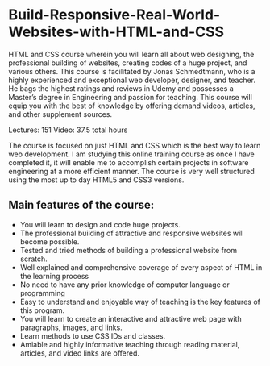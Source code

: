 # Build-Responsive-Real-World-Websites-with-HTML-and-CSS

HTML and CSS course wherein you will learn all about web designing, the professional building of websites, creating codes of a huge project, and various others. This course is facilitated by Jonas Schmedtmann, who is a highly experienced and exceptional web developer, designer, and teacher. He bags the highest ratings and reviews in Udemy and possesses a Master’s degree in Engineering and passion for teaching. This course will equip you with the best of knowledge by offering demand videos, articles, and other supplement sources. 


Lectures: 151
Video: 37.5 total hours

The course is focused on just HTML and CSS which is the best way to learn web development.
I am studying this online training course as once I have completed it, it will enable me to accomplish certain projects in software engineering at a more efficient manner.
The course is very well structured using the most up to day HTML5 and CSS3 versions.

## Main features of the course:

- You will learn to design and code huge projects.
- The professional building of attractive and responsive websites will become possible.
- Tested and tried methods of building a professional website from scratch.
- Well explained and comprehensive coverage of every aspect of HTML in the learning process
- No need to have any prior knowledge of computer language or programming
- Easy to understand and enjoyable way of teaching is the key features of this program.
- You will learn to create an interactive and attractive web page with paragraphs, images, and links.
- Learn methods to use CSS IDs and classes.
- Amiable and highly informative teaching through reading material, articles, and video links are offered.